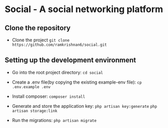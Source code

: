 # Social - A social networking platform

## Clone the repository
- Clone the project
`git clone https://github.com/ramkrishnan6/social.git`

## Setting up the development environment
- Go into the root project directory:
`cd social`

- Create a .env file(by copying the existing example-env file):
`cp .env.example .env`

- Install composer:
`composer install`

- Generate and store the application key:
`php artisan key:generate`
`php artisan storage:link`

- Run the migrations:
`php artisan migrate`

